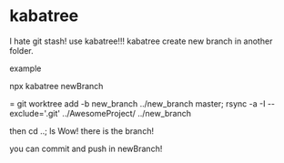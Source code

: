 # kabatree
I hate git stash! use kabatree!!!
kabatree create new branch in another folder.

example

npx kabatree newBranch

= git worktree add -b new_branch ../new_branch master; rsync -a -I --exclude='.git' ../AwesomeProject/ ../new_branch

then
cd ..; ls
Wow! there is the branch!

you can commit and push in newBranch!
